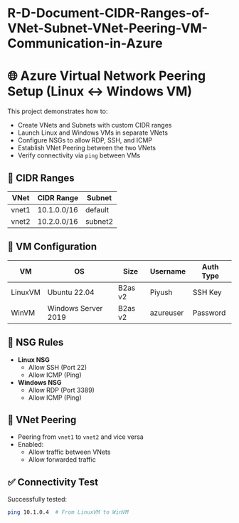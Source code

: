 # R-D-Document-CIDR-Ranges-of-VNet-Subnet-VNet-Peering-VM-Communication-in-Azure

# 🌐 Azure Virtual Network Peering Setup (Linux ↔ Windows VM)

This project demonstrates how to:
- Create VNets and Subnets with custom CIDR ranges
- Launch Linux and Windows VMs in separate VNets
- Configure NSGs to allow RDP, SSH, and ICMP
- Establish VNet Peering between the two VNets
- Verify connectivity via `ping` between VMs

## 📌 CIDR Ranges

| VNet   | CIDR Range   | Subnet        |
|--------|--------------|---------------|
| vnet1  | 10.1.0.0/16  | default       |
| vnet2  | 10.2.0.0/16  | subnet2       |

## 🔧 VM Configuration

| VM       | OS                       | Size             | Username | Auth Type |
|----------|--------------------------|------------------|----------|-----------|
| LinuxVM  | Ubuntu 22.04             | B2as v2          | Piyush   | SSH Key   |
| WinVM    | Windows Server 2019      | B2as v2          | azureuser| Password  |

## 🔐 NSG Rules

- **Linux NSG**
  - Allow SSH (Port 22)
  - Allow ICMP (Ping)
- **Windows NSG**
  - Allow RDP (Port 3389)
  - Allow ICMP (Ping)

## 🔗 VNet Peering

- Peering from `vnet1` to `vnet2` and vice versa
- Enabled:
  - Allow traffic between VNets
  - Allow forwarded traffic

## ✅ Connectivity Test

Successfully tested:
```bash
ping 10.1.0.4  # From LinuxVM to WinVM